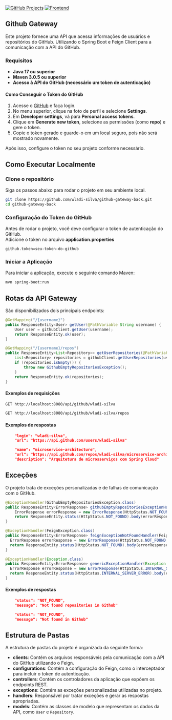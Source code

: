 [![GitHub Projects](https://img.shields.io/badge/Projeto-GitHub%20Projects-FF5733)](https://github.com/users/wladi-silva/projects/1) [![Frontend](https://img.shields.io/badge/Frontend-GitHub%20Gateway%20Front-FFB400)](https://github.com/wladi-silva/github-gateway-front)

## Github Gateway

Este projeto fornece uma API que acessa informações de usuários e repositórios do GitHub. 
Utilizando o Spring Boot e Feign Client para a comunicação com a API do GitHub.

### Requisitos

* **Java 17 ou superior**
* **Maven 3.0.5 ou superior**
* **Acesso à API do GitHub (necessário um token de autenticação)**

#### Como Conseguir o Token do GitHub

1. Acesse o [GitHub](https://github.com) e faça login.
2. No menu superior, clique na foto de perfil e selecione **Settings**.
3. Em **Developer settings**, vá para **Personal access tokens**.
4. Clique em **Generate new token**, selecione as permissões (como **repo**) e gere o token.
5. Copie o token gerado e guarde-o em um local seguro, pois não será mostrado novamente.

Após isso, configure o token no seu projeto conforme necessário.

## Como Executar Localmente

### Clone o repositório

Siga os passos abaixo para rodar o projeto em seu ambiente local.

```bash
git clone https://github.com/wladi-silva/github-gateway-back.git
cd github-gateway-back
```

### Configuração do Token do GitHub

Antes de rodar o projeto, você deve configurar o token de autenticação do GitHub.   
Adicione o token no arquivo **application.properties**

```properties
github.token=seu-token-do-github
```

### Iniciar a Aplicação

Para iniciar a aplicação, execute o seguinte comando Maven:

```bash
mvn spring-boot:run
```

## Rotas da API Gateway

São disponibilizados dois principais endpoints:

```java
@GetMapping("/{username}")
public ResponseEntity<User> getUser(@PathVariable String username) {
    User user = githubClient.getUser(username);
    return ResponseEntity.ok(user);
}

@GetMapping("/{username}/repos")
public ResponseEntity<List<Repository>> getUserRepositories(@PathVariable String username) {
    List<Repository> repositories = githubClient.getUserRepositories(username);
    if (repositories.isEmpty()) {
        throw new GithubEmptyRepositoriesException();
    }
    return ResponseEntity.ok(repositories);
}
```

#### Exemplos de requisições

```bash
GET http://localhost:8080/api/github/wladi-silva
```
```bash
GET http://localhost:8080/api/github/wladi-silva/repos
```

#### Exemplos de respostas

```json
    "login": "wladi-silva",
    "url": "https://api.github.com/users/wladi-silva"
```
```json
    "name": "microservice-architecture",
    "url": "https://api.github.com/repos/wladi-silva/microservice-architecture",
    "description": "Arquitetura de microsserviços com Spring Cloud"
```

## Exceções

O projeto trata de exceções personalizadas e de falhas de comunicação com o GitHub.

```java
@ExceptionHandler(GithubEmptyRepositoriesException.class)
public ResponseEntity<ErrorResponse> githubEmptyRepositoriesExceptionHandler(GithubEmptyRepositoriesException exception) {
    ErrorResponse errorResponse = new ErrorResponse(HttpStatus.NOT_FOUND, exception.getMessage());
    return ResponseEntity.status(HttpStatus.NOT_FOUND).body(errorResponse);
}

@ExceptionHandler(FeignException.class)
public ResponseEntity<ErrorResponse> feignExceptionNotFoundHandler(FeignException exception) {
  ErrorResponse errorResponse = new ErrorResponse(HttpStatus.NOT_FOUND, "Not found in Github");
  return ResponseEntity.status(HttpStatus.NOT_FOUND).body(errorResponse);
}

@ExceptionHandler(Exception.class)
public ResponseEntity<ErrorResponse> genericExceptionHandler(Exception exception) {
  ErrorResponse errorResponse = new ErrorResponse(HttpStatus.INTERNAL_SERVER_ERROR, "Unexpected error");
  return ResponseEntity.status(HttpStatus.INTERNAL_SERVER_ERROR).body(errorResponse);
}
```

#### Exemplos de respostas

```json
    "status": "NOT_FOUND",
    "message": "Not found repositories in Github"
```
```json
    "status": "NOT_FOUND",
    "message": "Not found in Github"
```

## Estrutura de Pastas

A estrutura de pastas do projeto é organizada da seguinte forma:

* **clients**: Contém os arquivos responsáveis pela comunicação com a API do GitHub utilizando o Feign.
* **configurations**: Contém a configuração do Feign, como o interceptador para incluir o token de autenticação.
* **controllers**: Contém os controladores da aplicação que expõem os endpoints REST.
* **exceptions**: Contém as exceções personalizadas utilizadas no projeto.
* **handlers**: Responsável por tratar exceções e gerar as respostas apropriadas.
* **models**: Contém as classes de modelo que representam os dados da API, como `User` e `Repository`.


